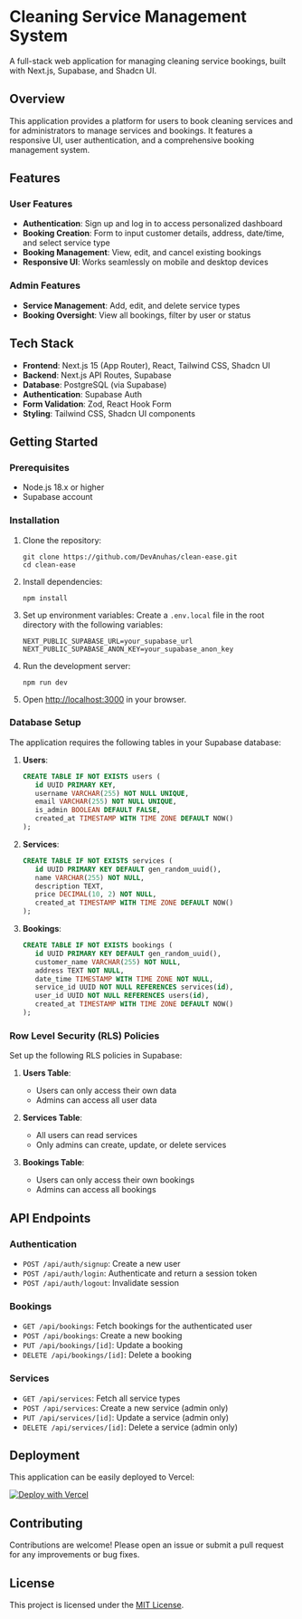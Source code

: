 # Cleaning Service Management System

A full-stack web application for managing cleaning service bookings, built with Next.js, Supabase, and Shadcn UI.

## Overview

This application provides a platform for users to book cleaning services and for administrators to manage services and bookings. It features a responsive UI, user authentication, and a comprehensive booking management system.

## Features

### User Features

- **Authentication**: Sign up and log in to access personalized dashboard
- **Booking Creation**: Form to input customer details, address, date/time, and select service type
- **Booking Management**: View, edit, and cancel existing bookings
- **Responsive UI**: Works seamlessly on mobile and desktop devices

### Admin Features

- **Service Management**: Add, edit, and delete service types
- **Booking Oversight**: View all bookings, filter by user or status
<!--- - **User Management**: View and manage user accounts -->

## Tech Stack

- **Frontend**: Next.js 15 (App Router), React, Tailwind CSS, Shadcn UI
- **Backend**: Next.js API Routes, Supabase
- **Database**: PostgreSQL (via Supabase)
- **Authentication**: Supabase Auth
- **Form Validation**: Zod, React Hook Form
- **Styling**: Tailwind CSS, Shadcn UI components

## Getting Started

### Prerequisites

- Node.js 18.x or higher
- Supabase account

### Installation

1. Clone the repository:

   ```shellscript
   git clone https://github.com/DevAnuhas/clean-ease.git
   cd clean-ease
   ```

2. Install dependencies:

   ```shellscript
   npm install
   ```

3. Set up environment variables: Create a `.env.local` file in the root directory with the following variables:

   ```env
   NEXT_PUBLIC_SUPABASE_URL=your_supabase_url
   NEXT_PUBLIC_SUPABASE_ANON_KEY=your_supabase_anon_key
   ```

4. Run the development server:

   ```shellscript
   npm run dev
   ```

5. Open [http://localhost:3000](http://localhost:3000) in your browser.

### Database Setup

The application requires the following tables in your Supabase database:

1. **Users**:

   ```sql
   CREATE TABLE IF NOT EXISTS users (
      id UUID PRIMARY KEY,
      username VARCHAR(255) NOT NULL UNIQUE,
      email VARCHAR(255) NOT NULL UNIQUE,
      is_admin BOOLEAN DEFAULT FALSE,
      created_at TIMESTAMP WITH TIME ZONE DEFAULT NOW()
   );
   ```

2. **Services**:

   ```sql
   CREATE TABLE IF NOT EXISTS services (
      id UUID PRIMARY KEY DEFAULT gen_random_uuid(),
      name VARCHAR(255) NOT NULL,
      description TEXT,
      price DECIMAL(10, 2) NOT NULL,
      created_at TIMESTAMP WITH TIME ZONE DEFAULT NOW()
   );
   ```

3. **Bookings**:

   ```sql
   CREATE TABLE IF NOT EXISTS bookings (
      id UUID PRIMARY KEY DEFAULT gen_random_uuid(),
      customer_name VARCHAR(255) NOT NULL,
      address TEXT NOT NULL,
      date_time TIMESTAMP WITH TIME ZONE NOT NULL,
      service_id UUID NOT NULL REFERENCES services(id),
      user_id UUID NOT NULL REFERENCES users(id),
      created_at TIMESTAMP WITH TIME ZONE DEFAULT NOW()
   );
   ```

### Row Level Security (RLS) Policies

Set up the following RLS policies in Supabase:

1. **Users Table**:

   - Users can only access their own data
   - Admins can access all user data

1. **Services Table**:

   - All users can read services
   - Only admins can create, update, or delete services

1. **Bookings Table**:

   - Users can only access their own bookings
   - Admins can access all bookings

## API Endpoints

### Authentication

- `POST /api/auth/signup`: Create a new user
- `POST /api/auth/login`: Authenticate and return a session token
- `POST /api/auth/logout`: Invalidate session

### Bookings

- `GET /api/bookings`: Fetch bookings for the authenticated user
- `POST /api/bookings`: Create a new booking
- `PUT /api/bookings/[id]`: Update a booking
- `DELETE /api/bookings/[id]`: Delete a booking

### Services

- `GET /api/services`: Fetch all service types
- `POST /api/services`: Create a new service (admin only)
- `PUT /api/services/[id]`: Update a service (admin only)
- `DELETE /api/services/[id]`: Delete a service (admin only)

## Deployment

This application can be easily deployed to Vercel:

[![Deploy with Vercel](https://vercel.com/button)](https://vercel.com/new/clone?repository-url=https%3A%2F%2Fgithub.com%2FDevAnuhas%2Fclean-ease)

## Contributing

Contributions are welcome! Please open an issue or submit a pull request for any improvements or bug fixes.

## License

This project is licensed under the [MIT License](License.txt).
